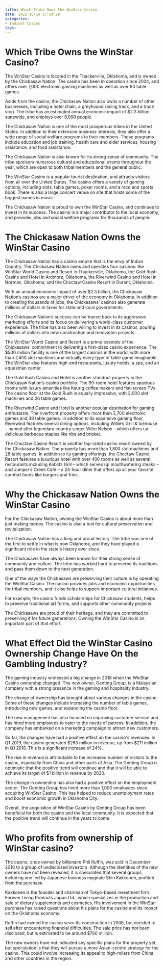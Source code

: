 ```yaml
---
title: Which Tribe Owns the WinStar Casino
date: 2022-10-18 17:59:29
categories:
- Indibet Casino
tags:
---
```



#  Which Tribe Owns the WinStar Casino?

The WinStar Casino is located in the Thackerville, Oklahoma, and is owned by the Chickasaw Nation. The casino has been in operation since 2004, and offers over 7,000 electronic gaming machines as well as over 90 table games.

Aside from the casino, the Chickasaw Nation also owns a number of other businesses, including a hotel chain, a greyhound racing track, and a truck stop. The tribe has an estimated annual economic impact of $2.3 billion statewide, and employs over 8,000 people.

The Chickasaw Nation is one of the most prosperous tribes in the United States. In addition to their extensive business interests, they also offer a wide range of social welfare programs to their members. These programs include education and job training, health care and elder services, housing assistance, and food assistance.

The Chickasaw Nation is also known for its strong sense of community. The tribe sponsors numerous cultural and educational events throughout the year, which are open to both tribal members and the general public.

The WinStar Casino is a popular tourist destination, and attracts visitors from all over the United States. The casino offers a variety of gaming options, including slots, table games, poker rooms, and a race and sports book. There is also a large concert venue on site that hosts some of the biggest names in music.

The Chickasaw Nation is proud to own the WinStar Casino, and continues to invest in its success. The casino is a major contributor to the local economy, and provides jobs and social welfare programs for thousands of people.

#  The Chickasaw Nation Owns the WinStar Casino

The Chickasaw Nation has a casino empire that is the envy of Indian Country. The Chickasaw Nation owns and operates four casinos: the WinStar World Casino and Resort in Thackerville, Oklahoma, the Gold Rush Casino and Hotel in Ardmore, Oklahoma, the Riverwind Casino and Hotel in Norman, Oklahoma, and the Choctaw Casino Resort in Durant, Oklahoma.

With an annual economic impact of over $2.3 billion, the Chickasaw Nation’s casinos are a major driver of the economy in Oklahoma. In addition to creating thousands of jobs, the Chickasaws’ casinos also generate millions of dollars in taxes for state and local governments.

The Chickasaw Nation’s success can be traced back to its aggressive marketing efforts and its focus on delivering a world-class customer experience. The tribe has also been willing to invest in its casinos, pouring millions of dollars into new construction and renovation projects.

The WinStar World Casino and Resort is a prime example of the Chickasaws’ commitment to delivering a first-class casino experience. The $500 million facility is one of the largest casinos in the world, with more than 7,400 slot machines and virtually every type of table game imaginable. The WinStar also features high-end restaurants, luxury hotels, a spa, and an equestrian center.

The Gold Rush Casino and Hotel is another standout property in the Chickasaw Nation’s casino portfolio. The 99-room hotel features spacious rooms with luxury amenities like Keurig coffee makers and flat-screen TVs. The casino floor at the Gold Rush is equally impressive, with 2,000 slot machines and 26 table games.

The Riverwind Casino and Hotel is another popular destination for gaming enthusiasts. The riverfront property offers more than 2,700 electronic games and 38 table games. In addition to its expansive gaming floor, Riverwind features several dining options, including Willie’s Grill & Icehouse – named after legendary country singer Willie Nelson – which offers up delicious barbecue staples like ribs and brisket.

The Choctaw Casino Resort is another top-rated casino resort owned by the Chickasaw Nation. The property has more than 1,800 slot machines and 28 table games. In addition to its gaming offerings, the Choctaw Casino Resort features a luxurious hotel with over 400 rooms as well as several restaurants including Koblitz Grill – which serves up mouthwatering steaks – and Jumper’s Creek Café – a 24-hour diner that offers up all your favorite comfort foods like burgers and fries.

#  Why the Chickasaw Nation Owns the WinStar Casino

For the Chickasaw Nation, owning the WinStar Casino is about more than just making money. The casino is also a tool for cultural preservation and revitalization.

The Chickasaw Nation has a long and proud history. The tribe was one of the first to settle in what is now Oklahoma, and they have played a significant role in the state's history ever since.

The Chickasaws have always been known for their strong sense of community and culture. The tribe has worked hard to preserve its traditions and pass them down to the next generation.

One of the ways the Chickasaws are preserving their culture is by operating the WinStar Casino. The casino provides jobs and economic opportunities for tribal members, and it also helps to support important cultural initiatives.

For example, the casino funds scholarships for Chickasaw students, helps to preserve traditional art forms, and supports other community projects.

The Chickasaws are proud of their heritage, and they are committed to preserving it for future generations. Owning the WinStar Casino is an important part of that effort.

#  What Effect Did the WinStar Casino Ownership Change Have On the Gambling Industry?

The gaming industry witnessed a big change in 2018 when the WinStar Casino ownership changed. The new owner, Genting Group, is a Malaysian company with a strong presence in the gaming and hospitality industry.

The change of ownership has brought about various changes in the casino. Some of these changes include increasing the number of table games, introducing new games, and expanding the casino floor.

The new management has also focused on improving customer service and has hired more employees to cater to the needs of patrons. In addition, the company has embarked on a marketing campaign to attract new customers.

So far, the changes have had a positive effect on the casino's revenues. In Q1 2019, the casino generated $263 million in revenue, up from $211 million in Q1 2018. This is a significant increase of 24%.

The rise in revenue is attributable to the increased number of visitors to the casino, especially from China and other parts of Asia. The Genting Group is optimistic that the positive trend will continue and that it will be able to achieve its target of $1 billion in revenue by 2020.

The change in ownership has also had a positive effect on the employment sector. The Genting Group has hired more than 1,000 employees since acquiring WinStar Casino. This has helped to reduce unemployment rates and boost economic growth in Oklahoma City.

Overall, the acquisition of WinStar Casino by Genting Group has been beneficial for both the casino and the local community. It is expected that the positive trend will continue in the years to come.

#  Who profits from ownership of WinStar casino?

The casino, once owned by billionaire Phil Ruffin, was sold in December 2018 to a group of undisclosed investors. Although the identities of the new owners have not been revealed, it is speculated that several groups, including one led by Japanese business magnate Shin Kakkonen, profited from the purchase.

Kakkonen is the founder and chairman of Tokyo-based investment firm Forever Living Products Japan Ltd., which specializes in the production and sale of dietary supplements and cosmetics. His involvement in the WinStar purchase has raised questions about his plans for the casino and its impact on the Oklahoma economy.

Ruffin had owned the casino since its construction in 2008, but decided to sell after encountering financial difficulties. The sale price has not been disclosed, but is estimated to be around $780 million.

The new owners have not indicated any specific plans for the property yet, but speculation is that they will pursue a more Asian-centric strategy for the casino. This could involve increasing its appeal to high-rollers from China and other countries in the region.